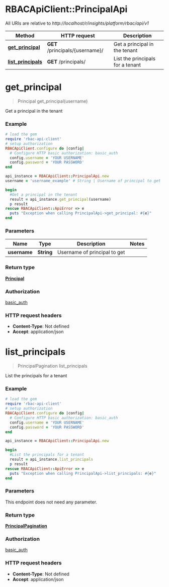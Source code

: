# RBACApiClient::PrincipalApi

All URIs are relative to *http://localhost/r/insights/platform/rbac/api/v1*

Method | HTTP request | Description
------------- | ------------- | -------------
[**get_principal**](PrincipalApi.md#get_principal) | **GET** /principals/{username}/ | Get a principal in the tenant
[**list_principals**](PrincipalApi.md#list_principals) | **GET** /principals/ | List the principals for a tenant


# **get_principal**
> Principal get_principal(username)

Get a principal in the tenant

### Example
```ruby
# load the gem
require 'rbac-api-client'
# setup authorization
RBACApiClient.configure do |config|
  # Configure HTTP basic authorization: basic_auth
  config.username = 'YOUR USERNAME'
  config.password = 'YOUR PASSWORD'
end

api_instance = RBACApiClient::PrincipalApi.new
username = 'username_example' # String | Username of principal to get

begin
  #Get a principal in the tenant
  result = api_instance.get_principal(username)
  p result
rescue RBACApiClient::ApiError => e
  puts "Exception when calling PrincipalApi->get_principal: #{e}"
end
```

### Parameters

Name | Type | Description  | Notes
------------- | ------------- | ------------- | -------------
 **username** | **String**| Username of principal to get | 

### Return type

[**Principal**](Principal.md)

### Authorization

[basic_auth](../README.md#basic_auth)

### HTTP request headers

 - **Content-Type**: Not defined
 - **Accept**: application/json



# **list_principals**
> PrincipalPagination list_principals

List the principals for a tenant

### Example
```ruby
# load the gem
require 'rbac-api-client'
# setup authorization
RBACApiClient.configure do |config|
  # Configure HTTP basic authorization: basic_auth
  config.username = 'YOUR USERNAME'
  config.password = 'YOUR PASSWORD'
end

api_instance = RBACApiClient::PrincipalApi.new

begin
  #List the principals for a tenant
  result = api_instance.list_principals
  p result
rescue RBACApiClient::ApiError => e
  puts "Exception when calling PrincipalApi->list_principals: #{e}"
end
```

### Parameters
This endpoint does not need any parameter.

### Return type

[**PrincipalPagination**](PrincipalPagination.md)

### Authorization

[basic_auth](../README.md#basic_auth)

### HTTP request headers

 - **Content-Type**: Not defined
 - **Accept**: application/json



